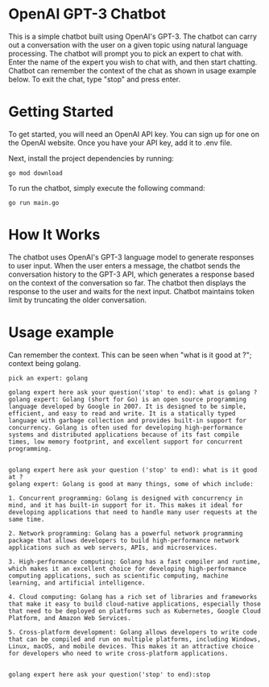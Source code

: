 # OpenAI GPT-3 Chatbot

This is a simple chatbot built using OpenAI's GPT-3. The chatbot can carry out a conversation with the user on a given topic using natural language processing. The chatbot will prompt you to pick an expert to chat with. Enter the name of the expert you wish to chat with, and then start chatting. Chatbot can remember the context of the chat as shown in usage example below. To exit the chat, type "stop" and press enter.


# Getting Started
To get started, you will need an OpenAI API key. You can sign up for one on the OpenAI website. Once you have your API key, add it to .env file.

Next, install the project dependencies by running:
```
go mod download
```

To run the chatbot, simply execute the following command:
```
go run main.go
```

# How It Works
The chatbot uses OpenAI's GPT-3 language model to generate responses to user input. When the user enters a message, the chatbot sends the conversation history to the GPT-3 API, which generates a response based on the context of the conversation so far. The chatbot then displays the response to the user and waits for the next input. Chatbot maintains token limit by truncating the older conversation. 

# Usage example

Can remember the context. This can be seen when "what is it good at ?"; context being golang. 

```
pick an expert: golang

golang expert here ask your question('stop' to end): what is golang ?
golang expert: Golang (short for Go) is an open source programming language developed by Google in 2007. It is designed to be simple, efficient, and easy to read and write. It is a statically typed language with garbage collection and provides built-in support for concurrency. Golang is often used for developing high-performance systems and distributed applications because of its fast compile times, low memory footprint, and excellent support for concurrent programming.


golang expert here ask your question ('stop' to end): what is it good at ?
golang expert: Golang is good at many things, some of which include:

1. Concurrent programming: Golang is designed with concurrency in mind, and it has built-in support for it. This makes it ideal for developing applications that need to handle many user requests at the same time.

2. Network programming: Golang has a powerful network programming package that allows developers to build high-performance network applications such as web servers, APIs, and microservices.

3. High-performance computing: Golang has a fast compiler and runtime, which makes it an excellent choice for developing high-performance computing applications, such as scientific computing, machine learning, and artificial intelligence.

4. Cloud computing: Golang has a rich set of libraries and frameworks that make it easy to build cloud-native applications, especially those that need to be deployed on platforms such as Kubernetes, Google Cloud Platform, and Amazon Web Services.

5. Cross-platform development: Golang allows developers to write code that can be compiled and run on multiple platforms, including Windows, Linux, macOS, and mobile devices. This makes it an attractive choice for developers who need to write cross-platform applications.


golang expert here ask your question('stop' to end):stop

```
